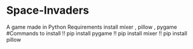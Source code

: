 # Space-Invaders
 A game made in Python
Requirements 
install mixer , pillow , pygame 
#Commands to install 
!! pip install pygame 
!! pip install mixer 
!! pip install pillow

